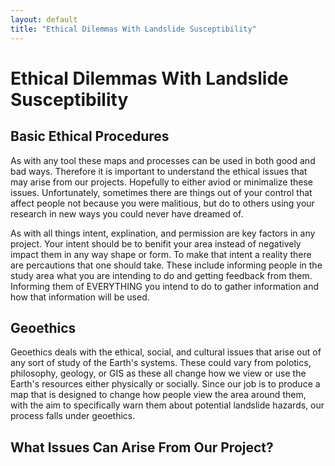 ```yaml
---
layout: default
title: "Ethical Dilemmas With Landslide Susceptibility"
---
```


# Ethical Dilemmas With Landslide Susceptibility

## Basic Ethical Procedures

As with any tool these maps and processes can be used in both good and bad ways. Therefore it is important to understand the ethical issues that may arise from our projects. Hopefully to either aviod or minimalize these issues. Unfortunately, sometimes there are things out of your control that affect people not because you were malitious, but do to others using your research in new ways you could never have dreamed of.

As with all things intent, explination, and permission are key factors in any project. Your intent should be to benifit your area instead of negatively impact them in any way shape or form. To make that intent a reality there are percautions that one should take. These include informing people in the study area what you are intending to do and getting feedback from them. Informing them of EVERYTHING you intend to do to gather information and how that information will be used. 

## Geoethics 

Geoethics deals with the ethical, social, and cultural issues that arise out of any sort of study of the Earth's systems. These could vary from polotics, philosophy, geology, or GIS as these all change how we view or use the Earth's resources either physically or socially. Since our job is to produce a map that is designed to change how people view the area around them, with the aim to specifically warn them about potential landslide hazards, our process falls under geoethics.

## What Issues Can Arise From Our Project?

